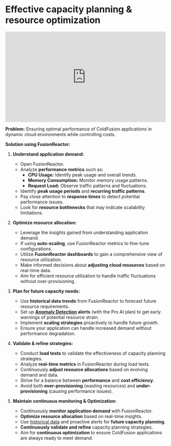

# Effective capacity planning & resource optimization 

<div style="padding:56.25% 0 0 0;position:relative;"><iframe src="https://player.vimeo.com/video/1075725452?badge=0&amp;autopause=0&amp;player_id=0&amp;app_id=58479" frameborder="0" allow="autoplay; fullscreen; picture-in-picture; clipboard-write; encrypted-media" style="position:absolute;top:0;left:0;width:100%;height:100%;" title="Capacity Planning &amp; Resource Optimization with FusionReactor"></iframe></div><script src="https://player.vimeo.com/api/player.js"></script>

**Problem:** Ensuring optimal performance of ColdFusion applications in dynamic cloud environments while controlling costs.

**Solution using FusionReactor:**

1.  **Understand application demand:**
    * Open FusionReactor.
    * Analyze **performance metrics** such as:
        * **CPU Usage:** Identify peak usage and overall trends.
        * **Memory Consumption:** Monitor memory usage patterns.
        * **Request Load:** Observe traffic patterns and fluctuations.
    * Identify **peak usage periods** and **recurring traffic patterns**.
    * Pay close attention to **response times** to detect potential performance issues.
    * Look for **resource bottlenecks** that may indicate scalability limitations.

2.  **Optimize resource allocation:**
    * Leverage the insights gained from understanding application demand.
    * If using **auto-scaling**, use FusionReactor metrics to fine-tune configurations.
    * Utilize **FusionReactor dashboards** to gain a comprehensive view of resource utilization.
    * Make informed decisions about **adjusting cloud resources** based on real-time data.
    * Aim for efficient resource utilization to handle traffic fluctuations without over-provisioning.

3.  **Plan for future capacity needs:**
    * Use **historical data trends** from FusionReactor to forecast future resource requirements.
    * Set up **[Anomaly Detection](/Data-insights/Features/Anomaly-Detection/ADuserguide/) alerts** (with the Pro AI plan) to get early warnings of potential resource strain.
    * Implement **scaling strategies** proactively to handle future growth.
    * Ensure your application can handle increased demand without performance degradation.

4.  **Validate & refine strategies:**
    * Conduct **load tests** to validate the effectiveness of capacity planning strategies.
    * Analyze **real-time metrics** in FusionReactor during load tests.
    * Continuously **adjust resource allocations** based on evolving demand and data.
    * Strive for a balance between **performance** and **cost efficiency**.
    * Avoid both **over-provisioning** (wasting resources) and **under-provisioning** (causing performance issues).

5.  **Maintain continuous monitoring & Optimization:**
    * Continuously **monitor application demand** with FusionReactor.
    * **Optimize resource allocation** based on real-time insights.
    * Use [historical data](/Data-insights/Features/timepicker/) and proactive alerts for **future capacity planning**.
    * **Continuously validate and refine** capacity planning strategies.
    * Aim for **continuous optimization** to ensure ColdFusion applications are always ready to meet demand.

